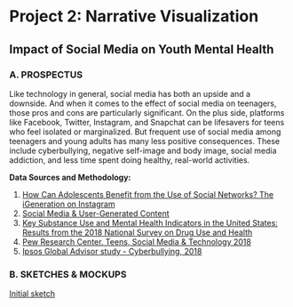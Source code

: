 # Project 2: Narrative Visualization
## Impact of Social Media on Youth Mental Health
### A. PROSPECTUS
Like technology in general, social media has both an upside and a downside. And when it comes to the effect of social media on teenagers, those pros and cons are particularly significant. On the plus side, platforms like Facebook, Twitter, Instagram, and Snapchat can be lifesavers for teens who feel isolated or marginalized. But frequent use of social media among teenagers and young adults has many less positive consequences. These include cyberbullying, negative self-image and body image, social media addiction, and less time spent doing healthy, real-world activities.

**Data Sources and Methodology:**
1. [How Can Adolescents Benefit from the Use of Social Networks? The iGeneration on Instagram](https://www.mdpi.com/1660-4601/17/19/6952) 
2. [Social Media & User-Generated Content](https://www.statista.com/markets/424/topic/540/social-media-user-generated-content/) 
3. [Key Substance Use and Mental Health Indicators in the United States: Results from the 2018 National Survey on Drug Use and Health](https://www.samhsa.gov/data/sites/default/files/cbhsq-reports/NSDUHNationalFindingsReport2018/NSDUHNationalFindingsReport2018.pdf)
4. [Pew Research Center. Teens, Social Media & Technology 2018](https://www.pewresearch.org/internet/2018/05/31/teens-social-media-technology-2018/)
5. [Ipsos Global Advisor study - Cyberbullying, 2018](https://www.ipsos.com/sites/default/files/ct/news/documents/2018-06/cyberbullying_june2018.pdf)


### B. SKETCHES & MOCKUPS
[Initial sketch]()


